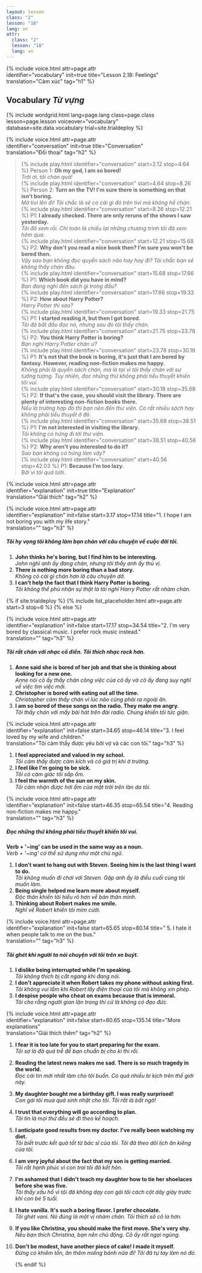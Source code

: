 ```yaml
---
layout: lesson
class: "2"
lesson: "18"
lang: vn
attr:
  class: "2"
  lesson: "18"
  lang: vn
---
```


{%  include voice.html attr=page.attr  
	identifier="vocabulary"  init=true
	title="Lesson 2.18: Feelings"        
	translation="Cảm xúc"
    tag="h1" %}

## Vocabulary   *Từ vựng*

{% include wordgrid.html lang=page.lang
		class=page.class 
		lesson=page.lesson 
		voiceover="vocabulary"
		database=site.data.vocabulary 
		trial=site.trialdeploy %}
		
{%  include voice.html attr=page.attr  
	identifier="conversation"  init=true
	title="Conversation"        
	translation="Đối thoại"
    tag="h2" %}

> {% include play.html identifier="conversation" start=2.12 stop=4.64 %} Person 1: **Oh my god, I am so bored!**  
*Trời ơi, tôi chán quá!*  
> {% include play.html identifier="conversation" start=4.64 stop=8.26 %} Person 2: **Turn on the TV! I'm sure there is something on that isn't boring.**   
*Mở tivi lên đi! Tôi chắc là sẽ có cái gì đó trên tivi mà không hề chán.*       
> {% include play.html identifier="conversation" start=8.26 stop=12.21 %} P1: **I already checked. There are only reruns of the shows I saw yesterday.**  
*Tôi đã xem rồi. Chỉ toàn là chiếu lại những chương trình tôi đã xem hôm qua.*     
> {% include play.html identifier="conversation" start=12.21 stop=15.68 %} P2: **Why don't you read a nice book then? I'm sure you won't be bored then.**    
*Vậy sao bạn không đọc quyển sách nào hay hay đi? Tôi chắc bạn sẽ không thấy chán đâu.*    
> {% include play.html identifier="conversation" start=15.68 stop=17.66 %} P1: **Which book did you have in mind?**     
*Bạn đang nghĩ đến sách gì trong đầu?*    
> {% include play.html identifier="conversation" start=17.66 stop=19.33 %} P2: **How about Harry Potter?**    
*Harry Potter thì sao?*    
> {% include play.html identifier="conversation" start=19.33 stop=21.75 %} P1: **I started reading it, but then I got bored.**     
*Tôi đã bắt đầu đọc nó, nhưng sau đó tôi thấy chán.*    
> {% include play.html identifier="conversation" start=21.75 stop=23.78 %} P2: **You think Harry Potter is boring?**     
*Bạn nghĩ Harry Potter chán ư?*    
> {% include play.html identifier="conversation" start=23.78 stop=30.18 %} P1: **It's not that the book is boring, it's just that I am bored by fantasy. However, reading non-fiction makes me happy.**     
*Không phải là quyển sách chán, mà là tại vì tôi thấy chán với sự tưởng tượng. Tuy nhiên, đọc những thứ không phải tiểu thuyết khiến tôi vui.*    
> {% include play.html identifier="conversation" start=30.18 stop=35.68 %} P2: **If that's the case, you should visit the library. There are plenty of interesting non-fiction books there.**     
*Nếu là trường hợp đó thì bạn nên đến thư viện. Có rất nhiều sách hay không phải tiểu thuyết ở đó.*    
> {% include play.html identifier="conversation" start=35.68 stop=38.51 %} P1: **I'm not interested in visiting the library.**     
*Tôi không có hứng đi tới thư viện.*    
> {% include play.html identifier="conversation" start=38.51 stop=40.56 %} P2: **Why aren't you interested to do it?**     
*Sao bạn không có hứng làm vậy?*    
> {% include play.html identifier="conversation" start=40.56 stop=42.03 %} P1: **Because I'm too lazy.**  
*Bởi vì tôi quá lười.*    


{%  include voice.html attr=page.attr  
	identifier="explanation"  init=true
	title="Explanation"        
	translation="Giải thích"
    tag="h2" %}

{%  include voice.html attr=page.attr  
	identifier="explanation"  init=false start=3.17 stop=17.14
	title="1. I hope I am not boring you with my life story."        
	translation=""
    tag="h3" %}
##### *Tôi hy vọng tôi không làm bạn chán với câu chuyện về cuộc đời tôi.*
1. **John thinks he's boring, but I find him to be interesting.**     
*John nghĩ anh ấy đang chán, nhưng tôi thấy anh ấy thú vị.*   
2. **There is nothing more boring than a bad story.**  
*Không có cái gì chán hơn là câu chuyện dở.*    
3. **I can’t help the fact that I think Harry Potter is boring.**  
*Tôi không thể phủ nhận sự thật là tôi nghĩ Harry Potter rất nhàm chán.*   


{% if site.trialdeploy %}
  {% include list_placeholder.html  attr=page.attr     start=3 stop=6 %}
  {% else %}

{%  include voice.html attr=page.attr  
	identifier="explanation"  init=false start=17.17 stop=34.54
	title="2. I'm very bored by classical music. I prefer rock music instead."        
	translation=""
    tag="h3" %}
##### *Tôi rất chán với nhạc cổ điển. Tôi thích nhạc rock hơn.*
1. **Anne said she is bored of her job and that she is thinking about looking for a new one.**  
*Anne nói cô ấy thấy chán công việc của cô ấy và cô ấy đang suy nghĩ về việc tìm việc mới.*    
2. **Christopher is bored with eating out all the time.**  
*Christopher cảm thấy chán vì lúc nào cũng phải ra ngoài ăn.*    
3. **I am so bored of these songs on the radio. They make me angry.**  
*Tôi thấy chán với mấy bài hát trên đài radio. Chúng khiến tôi tức giận.*   

{%  include voice.html attr=page.attr  
	identifier="explanation"  init=false start=34.65 stop=46.14
	title="3. I feel loved by my wife and children."        
	translation="Tôi cảm thấy được yêu bởi vợ và các con tôi."
    tag="h3" %}

1. **I feel appreciated and valued in my school.**  
*Tôi cảm thấy được cảm kích và có giá trị khi ở trường.*    
2. **I feel like I'm going to be sick.**  
*Tôi có cảm giác tôi sắp ốm.*   
3. **I feel the warmth of the sun on my skin.**  
*Tôi cảm nhận được hơi ấm của mặt trời trên làn da tôi.*    

{%  include voice.html attr=page.attr  
	identifier="explanation"  init=false start=46.35 stop=65.54
	title="4. Reading non-fiction makes me happy."        
	translation=""
    tag="h3" %}
##### *Đọc những thứ không phải tiểu thuyết khiến tôi vui.*
**Verb + '~ing' can be used in the same way as a noun.**     
*Verb + '~ing' có thể sử dụng như một chủ ngữ.*

1. **I don't want to hang out with Steven. Seeing him is the last thing I want to do.**  
*Tôi không muốn đi chơi với Steven. Gặp anh ấy là điều cuối cùng tôi muốn làm.*    
2. **Being single helped me learn more about myself.**  
*Độc thân khiến tôi hiểu rõ hơn về bản thân mình.*    
3. **Thinking about Robert makes me smile.**   
*Nghĩ về Robert khiến tôi mỉm cười.*    

{%  include voice.html attr=page.attr  
	identifier="explanation"  init=false start=65.65 stop=80.14
	title=" 5. I hate it when people talk to me on the bus."        
	translation=""
    tag="h3" %}
##### *Tôi ghét khi người ta nói chuyện với tôi trên xe buýt.*
1. **I dislike being interrupted while I'm speaking.**   
*Tôi không thích bị cắt ngang khi đang nói.*   
2. **I don't appreciate it when Robert takes my phone without asking first.**   
*Tôi không vui lắm khi Robert lấy điện thoại của tôi mà không xin phép.*   
3. **I despise people who cheat on exams because that is immoral.**  
 *Tôi cho rằng người gian lận trong thi cử là không có đạo đức.*   

{%  include voice.html attr=page.attr  
	identifier="explanation"  init=false start=80.65 stop=135.14
	title="More explanations"        
	translation="Giải thích thêm"
    tag="h2" %}

1. **I fear it is too late for you to start preparing for the exam.**   
*Tôi sợ là đã quá trễ để bạn chuẩn bị cho kì thi rồi.*  
2. **Reading the latest news makes me sad. There is so much tragedy in the world.**   
*Đọc cái tin mới nhất làm cho tôi buồn. Có quá nhiều bi kịch trên thế giới này.*    
3. **My daughter bought me a birthday gift. I was really surprised!**   
*Con gái tôi mua quà sinh nhật cho tôi. Tôi rất là bất ngờ!*    
4. **I trust that everything will go according to plan.**   
*Tôi tin là mọi thứ đều sẽ đi theo kế hoạch.*   
5. **I anticipate good results from my doctor. I've really been watching my diet.**   
*Tôi biết trước kết quả tốt từ bác sĩ của tôi. Tôi đã theo dõi lịch ăn kiêng của tôi.*    
6. **I am very joyful about the fact that my son is getting married.**   
*Tôi rất hạnh phúc vì con trai tôi đã kết hôn.*    
7. **I'm ashamed that I didn't teach my daughter how to tie her shoelaces before she was five.**   
*Tôi thấy xấu hổ vì tôi đã không dạy con gái tôi cách cột dây giày trước khi con bé 5 tuổi.*    
8. **I hate vanilla. It's such a boring flavor. I prefer chocolate.**   
*Tôi ghét vani. Nó đúng là một vị nhàm chán. Tôi thích sô cô la hơn.*   
9. **If you like Christina, you should make the first move. She's very shy.**   
*Nếu bạn thích Christina, bạn nên chủ động. Cô ấy rất ngại ngùng.*    
10. **Don't be modest, have another piece of cake! I made it myself.**    
*Đừng có khiêm tốn, ăn thêm miếng bánh nữa đi! Tôi đã tự tay làm nó đó.*    
 
	{% endif %}